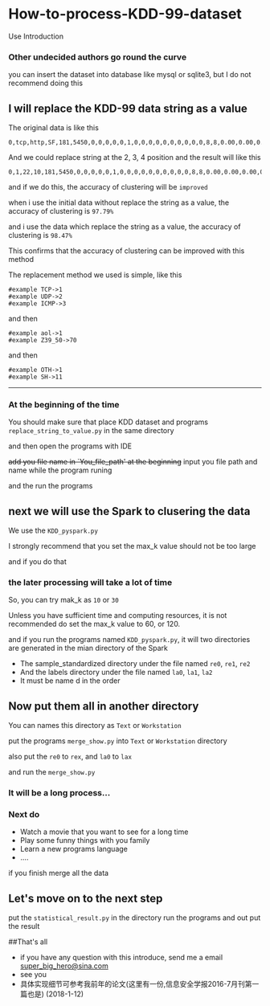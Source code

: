 # How-to-process-KDD-99-dataset
Use Introduction

### Other undecided authors go round the curve
you can insert the dataset into database like mysql or sqlite3, but I do not recommend doing this

## I will replace the KDD-99 data string as a value

The original data is like this

```
0,tcp,http,SF,181,5450,0,0,0,0,0,1,0,0,0,0,0,0,0,0,0,0,8,8,0.00,0.00,0.00,0.00,1.00,0.00,0.00,9,9,1.00,0.00,0.11,0.00,0.00,0.00,0.00,0.00,normal.
```

And we could replace string at the 2, 3, 4 position and the result will like this

```
0,1,22,10,181,5450,0,0,0,0,0,1,0,0,0,0,0,0,0,0,0,0,8,8,0.00,0.00,0.00,0.00,1.00,0.00,0.00,9,9,1.00,0.00,0.11,0.00,0.00,0.00,0.00,0.00,normal.
```

and if we do this, the accuracy of clustering will be `improved`

when i use the initial data without replace the string as a value, the accuracy of clustering is `97.79%`

and i use the data which replace the string as a value, the accuracy of clustering is `98.47%`

This confirms that the accuracy of clustering can be improved with this method

The replacement method we used is simple, like this
```
#example TCP->1
#example UDP->2
#example ICMP->3
```
and then
```
#example aol->1
#example Z39_50->70
```
and then
```
#example OTH->1
#example SH->11
```

---

### At the beginning of the time

You should make sure that place KDD dataset and programs `replace_string_to_value.py` in the same directory

and then open the programs with IDE

<del>add you file name in `You_file_path' at the beginning</del>
input you file path and name while the program runing

and the run the programs

## next we will use the Spark to clusering the data

We use the `KDD_pyspark.py`

I strongly recommend that you set the max_k value should not be too large

and if you do that
### the later processing will take a lot of time

So, you can try mak_k as `10` or `30`

Unless you have sufficient time and computing resources, it is not recommended do set the max_k value to 60, or 120.

and if you run the programs named `KDD_pyspark.py`, it will two directories are generated in the mian directory of the Spark

* The sample_standardized directory under the file named `re0`, `re1`, `re2`
* And the labels directory under the file named `la0`, `la1`, `la2`
* It must be name d in the order

## Now put them all in another directory

You can names this directory as `Text` or `Workstation`

put the programs `merge_show.py` into `Text` or `Workstation` directory

also put the `re0` to `rex`, and `la0` to `lax`

and run the `merge_show.py`

### It will be a long process...
### Next do
* Watch a movie that you want to see for a long time
* Play some funny things with you family
* Learn a new programs language
* ....

if you finish merge all the data 

## Let's move on to the next step

put the `statistical_result.py` in the directory
run the programs and out put the result

##That's all

* if you have any question with this introduce, send me a email super_big_hero@sina.com
* see you
* 具体实现细节可参考我前年的论文(这里有一份,信息安全学报2016-7月刊第一篇也是) (2018-1-12)
